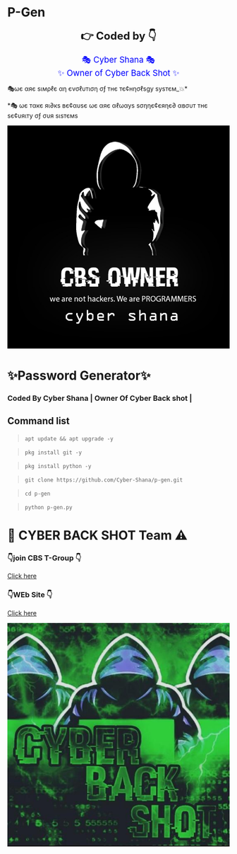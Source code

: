 # P-Gen
   

<p style="text-align: center;"><span style="font-size: 18pt;"><strong>👉 Coded by 👇<br /></strong></span> <br /><span style="font-size: 14pt; color: #0000ff;">🎭 Cyber Shana 🎭</span><br /><span style="font-size: 14pt; color: #0000ff;">✨️ Owner of Cyber Back Shot ✨️</span></p>
<p style="text-align: center;"><span style="font-size: 14pt; color: #0000ff;"></span></p>
  <p>🎭ωє αяє ѕιмρℓє αη єνσℓυтιση σƒ тнє тє¢нησℓѕgу ѕуѕтєм_💥*</p>
<p>*🎭 ωє тαкє яι∂кѕ вє¢αυѕє ωє αяє αℓωαуѕ ѕσηηє¢єяηє∂ αвσυт тнє ѕє¢υяιту σƒ συя ѕιѕтємѕ</p>
<p style="text-align: left;"><span style="font-size: 14pt; color: #0000ff;"><img src="https://github.com/Cyber-Shana/wa-group-hijack/blob/main/WhatsApp%20Image%202021-08-09%20at%2009.01.20.jpeg?raw=true" alt="" /></span></p>

# ✨️Password Generator✨️

### Coded By Cyber Shana | Owner Of Cyber Back shot |     
## Command list 

>`apt update && apt upgrade -y`

>`pkg install git -y`

>`pkg install python -y`

>`git clone https://github.com/Cyber-Shana/p-gen.git`

>`cd p-gen`


>`python p-gen.py`

#                      🚫 CYBER BACK SHOT  Team ⚠️

### 👇join CBS T-Group  👇

<p><a href="https://t.me/cyberbackshottelegram" title="SL TEAM">Click here</a></p>


### 👇WEb Site 👇


<p><a href="https://cyber-back-shot.yolasite.com/" title="SL TEAM">Click here</a></p>


<p style="text-align: left;"><span style="font-size: 14pt; color: #0000ff;"><img src="https://raw.githubusercontent.com/Cyber-Shana/p-gen/e72acb21e0350d91b356e4ae7edc852d886a3c70/WhatsApp%20Image%202021-08-08%20at%2018.29.55.jpeg" alt="" /></span></p>

